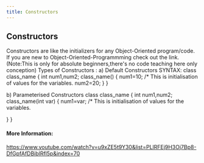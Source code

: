 ```yaml
---
title: Constructors
---
```

## Constructors
Constructors are like the initializers for any Object-Oriented program/code. If you are new to Object-Oriented-Programmming check out the link.(Note:This is only for absolute beginners,there's no code teaching here only conception)
Types of Constructors :
  a) Default Constructors
  SYNTAX:
  class class_name
  {
  int num1,num2;
  class_name()
  {
  num1=10; /* This is initialisation of values for the variables.
  num2=20;
  }
  }
  
  b) Parameterised Constructors
  class class_name
  {
  int num1,num2;
  class_name(int var)
  {
  num1=var; /* This is initialisation of values for the variables.
  
  }
  }


#### More Information:
<!-- Please add any articles you think might be helpful to read before writing the article -->

https://www.youtube.com/watch?v=u9xZE5t9Y30&list=PLlRFEj9H3Oj7Bp8-DfGpfAfDBiblRfl5p&index=70
